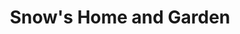 ---
title: "Snow's Home and Garden"
url: /orleans/snows-home-and-garden-main-street/
shop: Warenhaus
---